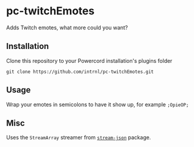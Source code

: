 # pc-twitchEmotes

Adds Twitch emotes, what more could you want?

## Installation

Clone this repository to your Powercord installation's plugins folder

```
git clone https://github.com/intrnl/pc-twitchEmotes.git
```

## Usage

Wrap your emotes in semicolons to have it show up, for example `;OpieOP;`

## Misc

Uses the `StreamArray` streamer from [`stream-json`](https://www.npmjs.com/package/stream-json) package.
